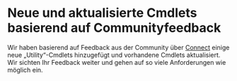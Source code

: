 # Neue und aktualisierte Cmdlets basierend auf Communityfeedback 
Wir haben basierend auf Feedback aus der Community über [Connect](https://connect.microsoft.com/powershell) einige neue „Utility“-Cmdlets hinzugefügt und vorhandene Cmdlets aktualisiert. Wir sichten Ihr Feedback weiter und gehen auf so viele Anforderungen wie möglich ein.


<!--HONumber=Jun16_HO4-->


